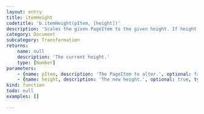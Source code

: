 ```yaml
---
layout: entry
title: itemHeight
codetitle: 'b.itemHeight(pItem, [height])'
description: 'Scales the given PageItem to the given height. If height is not given as argument the current height is returned.'
category: Document
subcategory: Transformation
returns:
    name: null
    description: 'The current height.'
    type: [Number]
parameters:
    - {name: pItem, description: 'The PageItem to alter.', optional: false, type: [PageItem]}
    - {name: height, description: 'The new height.', optional: true, type: [Number]}
kind: function
todo: null
examples: []

---
```

